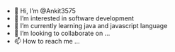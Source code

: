 - 👋 Hi, I’m @Ankit3575
- 👀 I’m interested in software development 
- 🌱 I’m currently learning java and javascript language 
- 💞️ I’m looking to collaborate on ...
- 📫 How to reach me ...

<!---
Ankit3575/Ankit3575 is a ✨ special ✨ repository because its `README.md` (this file) appears on your GitHub profile.
You can click the Preview link to take a look at your changes.
--->
